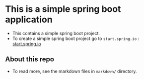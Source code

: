# This is a simple spring boot application

- This contains a simple spring boot project.
- To create a simple spring boot project go to `start.spring.io` : [start.spring.io](https://start.spring.io/#!type=maven-project&language=java&platformversion=3.2.3&packaging=war&jvmversion=17&groupid=techno_kryon&artifactid=spring_boot&name=spring_boot&description=demo%20project%20for%20spring%20boot&packagename=techno_kryon.spring_boot)

## About this repo

- To read more, see the markdown files in `markdown/` directory.
